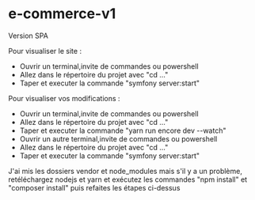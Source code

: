 # e-commerce-v1
Version SPA


Pour visualiser le site :
- Ouvrir un terminal,invite de commandes ou powershell
- Allez dans le répertoire du projet avec "cd ..."
- Taper et executer la commande "symfony server:start"

Pour visualiser vos modifications :
- Ouvrir un terminal,invite de commandes ou powershell
- Allez dans le répertoire du projet avec "cd ..."
- Taper et executer la commande "yarn run encore dev --watch"
- Ouvrir un autre terminal,invite de commandes ou powershell
- Allez dans le répertoire du projet avec "cd ..."
- Taper et executer la commande "symfony server:start"


J'ai mis les dossiers vendor et node_modules mais s'il y a un problème, retéléchargez nodejs et yarn et exécutez les commandes "npm install" et "composer install" puis refaites les étapes ci-dessus
